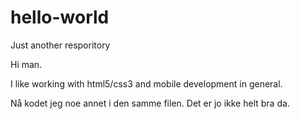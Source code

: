 # hello-world
Just another resporitory


Hi man.

I like working with html5/css3 and mobile development in general. 

Nå kodet jeg noe annet i den samme filen. Det er jo ikke helt bra da. 
